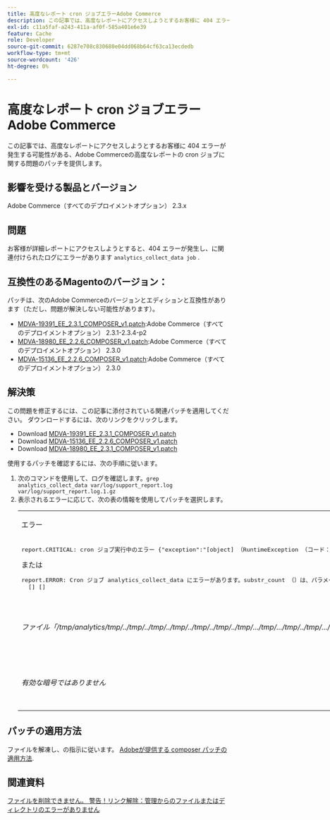 ```yaml
---
title: 高度なレポート cron ジョブエラーAdobe Commerce
description: この記事では、高度なレポートにアクセスしようとするお客様に 404 エラーが発生する可能性がある、Adobe Commerceの高度なレポートの cron ジョブに関する問題のパッチを提供します。
exl-id: c11a5faf-a243-411a-af0f-585a401e6e39
feature: Cache
role: Developer
source-git-commit: 6287e708c830680e04dd068b64cf63ca13ecdedb
workflow-type: tm+mt
source-wordcount: '426'
ht-degree: 0%

---
```


# 高度なレポート cron ジョブエラーAdobe Commerce

この記事では、高度なレポートにアクセスしようとするお客様に 404 エラーが発生する可能性がある、Adobe Commerceの高度なレポートの cron ジョブに関する問題のパッチを提供します。

## 影響を受ける製品とバージョン

Adobe Commerce（すべてのデプロイメントオプション） 2.3.x

## 問題

お客様が詳細レポートにアクセスしようとすると、404 エラーが発生し、に関連付けられたログにエラーがあります `analytics_collect_data job` .

## 互換性のあるMagentoのバージョン：

パッチは、次のAdobe Commerceのバージョンとエディションと互換性があります（ただし、問題が解決しない可能性があります）。

* [MDVA-19391\_EE\_2.3.1\_COMPOSER\_v1.patch](assets/MDVA-19391_EE_2.3.1_COMPOSER_v1.patch.zip):Adobe Commerce（すべてのデプロイメントオプション） 2.3.1-2.3.4-p2
* [MDVA-18980\_EE\_2.2.6\_COMPOSER\_v1.patch](assets/MDVA-18980_EE_2.2.6_COMPOSER_v1.patch.zip):Adobe Commerce（すべてのデプロイメントオプション） 2.3.0
* [MDVA-15136\_EE\_2.2.6\_COMPOSER\_v1.patch](assets/MDVA-15136_EE_2.2.6_COMPOSER_v1.patch.zip):Adobe Commerce（すべてのデプロイメントオプション） 2.3.0

## **解決策**

この問題を修正するには、この記事に添付されている関連パッチを適用してください。 ダウンロードするには、次のリンクをクリックします。

* Download [MDVA-19391\_EE\_2.3.1\_COMPOSER\_v1.patch](assets/MDVA-19391_EE_2.3.1_COMPOSER_v1.patch.zip)
* Download [MDVA-15136\_EE\_2.2.6\_COMPOSER\_v1.patch](assets/MDVA-15136_EE_2.2.6_COMPOSER_v1.patch.zip)
* Download [MDVA-18980\_EE\_2.3.1\_COMPOSER\_v1.patch](assets/MDVA-18980_EE_2.2.6_COMPOSER_v1.patch.zip)

使用するパッチを確認するには、次の手順に従います。

<ol><li>次のコマンドを使用して、ログを確認します。<code>grep analytics_collect_data var/log/support_report.log var/log/support_report.log.1.gz</code>
</li><li>表示されるエラーに応じて、次の表の情報を使用してパッチを選択します。<table style="width: 826px;">
<tbody>
<tr>
<td class="wysiwyg-text-align-center">
<p>エラー</p>
</td>
<td class="wysiwyg-text-align-center">パッチ</td>
</tr>
<tr>
<td>
<pre>report.CRITICAL: cron ジョブ実行中のエラー {"exception":"[object] （RuntimeException （コード：0）: /srv/public_html/vendor/magento/module-cron/Observer/ProcessCronQueueObserver.php:327, TypeError （コード：0）: substr_count （）では、パラメーター 1 が文字列であることが想定されます。/srv/public_html/vendor/magento/module-page-builder-analytics/Model/ContentTypeUsageReportProvider.php:106）"} []</pre>または<pre>report.ERROR: Cron ジョブ analytics_collect_data にエラーがあります。substr_count （）は、パラメータ 1 が文字列であること、指定された null であることを想定しています。 統計：{"sum":0,"count":1,"realmem":0,"emalloc":0,"realmem_start":224919552,"emalloc_start":216398384}
  [] []</pre>
<p> </p>
</td>
<td>適用<a href="assets/MDVA-19391_EE_2.3.1_COMPOSER_v1.patch">MDVA-19391_EE_2.3.1_COMPOSER_v1.patch.zip</a>、キャッシュをクリアし、ジョブが再び実行されるまで 24 時間待ってから、もう一度試してください。</td>
</tr>
<tr>
<td>
<p><em>ファイル「/tmp/analytics/tmp/../tmp/../tmp/../tmp/../tmp/../tmp/../tmp/.../tmp/.../tmp/../tmp/.../tmp/.../tmp/.../tmp/.../tmp/.../tmp/.../tmp/.../tmp/.../tmp/../tmp/.../tmp/../tmp/../tmp/../tmp/../tmp/.../tmp/../tmp/</em></p>
</td>
<td>適用<a href="assets/MDVA-15136_EE_2.2.6_COMPOSER_v1.patch">MDVA-15136_EE_2.2.6_COMPOSER_v1.patch.zip</a>、キャッシュをクリアし、ジョブが再び実行されるまで 24 時間待ってから、もう一度試してください。</td>
</tr>
<tr>
<td><em>有効な暗号ではありません</em></td>
<td>適用<a href="assets/MDVA-18980_EE_2.2.6_COMPOSER_v1.patch">MDVA-18980_EE_2.2.6_COMPOSER_v1.patch.zip</a>、キャッシュをクリアし、ジョブが再び実行されるまで 24 時間待ってから、もう一度試してください。</td>
</tr>
</tbody>
</table>
</li></ol>

## パッチの適用方法

ファイルを解凍し、の指示に従います。 [Adobeが提供する composer パッチの適用方法](/help/how-to/general/how-to-apply-a-composer-patch-provided-by-magento.md).

## 関連資料

[ファイルを削除できません。 警告！リンク解除：管理からのファイルまたはディレクトリのエラーがありません](/help/troubleshooting/miscellaneous/file-cannot-be-deleated-no-file-or-directory.md)
